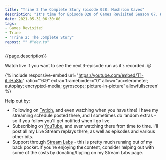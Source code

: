 ```yaml
---
title: "Trine 2 The Complete Story Episode 028: Mushroom Caves"
description: "It's time for Episode 028 of Games Revisited Season 07. We're playing through the PC platformer/puzzler 'Trine 2: The Complete Story', with special guests Rayeste and Arcaidius from the CoffeeCraft server. Today we make our way through the Mushroom Caves. For a minute there it looked like it was going to be another two-parter."
date: 2021-05-31 06:30:00
tags:
- Games Revisited
- Trine
- "Trine 2: The Complete Story"
repost: "" #"dev.to"
---
```


{{page.description}}

Watch live if you want to see the next 6-episode run as it's recorded. :smiley:
<!--more-->

{% include responsive-embed url="https://youtube.com/embed/T1-iLrHaSIo" ratio="16:9" extra='frameborder="0" allow="accelerometer; autoplay; encrypted-media; gyroscope; picture-in-picture" allowfullscreen' %}

Help out by:
 * Following on [Twtich](https://twitch.tv/AnonJr_Live), and even watching when you have time! I have my streaming schedule posted there, and I sometimes do random extras - so if you follow you'll get notified when I go live.
 * Subscribing on [YouTube](http://www.youtube.com/channel/UCXafqhKHbkSUIrq0LAuu0tw), and even watching there from time to time. I'll post all my Live Stream replays there, as well as episodes and various other bits.
 * Support through [Stream Labs](https://streamlabs.com/anonjr_live) - this is pretty much running out of my back pocket. If you're enjoying the content, consider helping out with some of the costs by donating/tipping on my Stream Labs page.